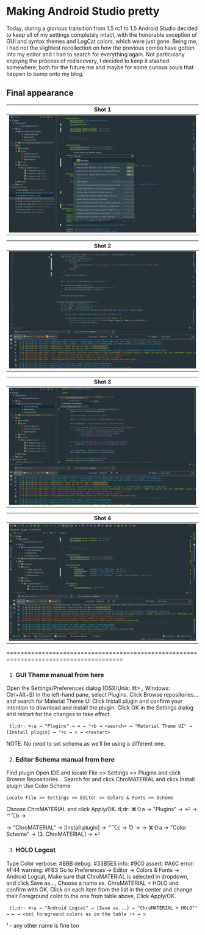 # Making Android Studio pretty
Today, during a glorious transition from 1.5 rc1 to 1.5 Android Studio decided to keep all of my settings completely intact, with the honorable exception of GUI and syntax themes and LogCat colors, which were just gone. Being me, I had not the slightest recollection on how the previous combo have gotten into my editor and I had to search for everything again. Not particularly enjoying the process of rediscovery, I decided to keep it stashed somewhere, both for the future me and maybe for some curious souls that happen to bump onto my blog.


## Final appearance

| Shot 1    |
| :-------------: |
| ![Shot](./screen%20shots/prettyAS-1.png) |

| Shot  2   |
| :-------------: |
| ![Main](./screen%20shots/prettyAS-2.png) |

| Shot   3  |
| :-------------: |
| ![Shot](./screen%20shots/prettyAS-3.png) |

| Shot   4  |
| :-------------: |
| ![Shot](./screen%20shots/prettyAS-4.png) |

=======================================================================================
1. ### GUI Theme manual from here
Open the Settings/Preferences dialog (OSX/Unix: ⌘+,, Windows: Ctrl+Alt+S)
In the left-hand pane, select Plugins.
Click Browse repositories… and search for Material Theme UI
Click Install plugin and confirm your intention to download and install the plugin.
Click OK in the Settings dialog and restart for the changes to take effect.
``` explain
 tl;dr: ⌘⇧a → "Plugins" → ↩ → ⌃⌥b → <search> → "Material Theme UI" → [Install plugin] → ⌃⌥c → ⎋ → <restart>
```

NOTE: No need to set schema as we’ll be using a different one.

2. ### Editor Schema manual from here
Find plugin
Open IDE and locate File >> Settings >> Plugins and click Browse Repositories…
Search for and click ChroMATERIAL and click Install plugin
Use Color Scheme
```
Locate File >> Settings >> Editor >> Colors & Fonts >> Scheme
```
Choose ChroMATERIAL and click Apply/OK.
 tl;dr: ⌘⇧a → "Plugins" → ↩ → ⌃⌥b → <search> → "ChroMATERIAL" → [Install plugin] → ⌃⌥c → ⎋ → <restart> → ⌘⇧a → "Color Scheme" → [3. ChroMATERIAL] → ↩

3. ### HOLO Logcat
Type	Color
verbose:	#BBB
debug:	#33B5E5
info:	#9C0
assert:	#A6C
error:	#F44
warning:	#FB3
Go to Preferences → Editor → Colors & Fonts → Android Logcat,
Make sure that ChroMATERIAL is selected in dropdown, and click Save as…,
Choose a name ex. ChroMATERIAL + HOLO and confirm with OK,
Click on each item from the list in the center and change their Foreground color to the one from table above,
Click Apply/OK.
```
 tl;dr: ⌘⇧a → "Android Logcat" → [Save as...] → "ChroMATERIAL + HOLO"¹ → ↩ → <set foreground colors as in the table ↑> → ⎋
```
¹ - any other name is fine too
